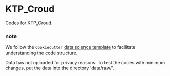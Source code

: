 KTP_Croud
==============================

Codes for KTP_Croud.

### note

We follow the `Cookiecutter` [data science template](https://drivendata.github.io/cookiecutter-data-science/) to facilitate understanding the code structure. 

Data has not uploaded for privacy reasons. To test the codes with minimum changes, put the data into the directory 'data/raw/'.


